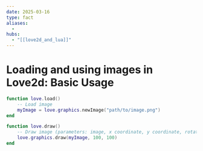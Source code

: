 ```yaml
---
date: 2025-03-16
type: fact
aliases:
  -
hubs:
  - "[[love2d_and_lua]]"
---
```


# Loading and using images in Love2d: Basic Usage

```lua
function love.load()
    -- Load image
    myImage = love.graphics.newImage("path/to/image.png")
end

function love.draw()
    -- Draw image (parameters: image, x coordinate, y coordinate, rotation angle, x scale, y scale)
    love.graphics.draw(myImage, 100, 100)
end
```
